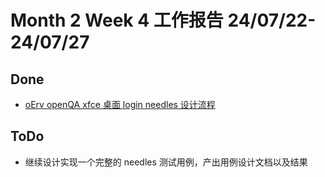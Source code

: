 # Month 2 Week 4 工作报告 24/07/22-24/07/27

## Done

+ [oErv openQA xfce 桌面 login needles 设计流程](https://github.com/delete-cloud/openqa-test/blob/main/needles-design.md)

## ToDo

+ 继续设计实现一个完整的 needles 测试用例，产出用例设计文档以及结果
